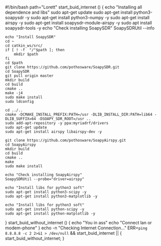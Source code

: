 #!/bin/bash
path="Lorett"
start_buid_internet () {
    echo "Installing all dependence and libs"
    sudo apt-get update
    sudo apt-get install python3-soapysdr -y
    sudo apt-get install python3-numpy -y
    sudo apt-get install airspy -y
    sudo apt-get install soapysdr-module-airspy -y
    sudo apt install soapysdr-tools -y
    echo "Check installing SoapySDR"
    SoapySDRUtil --info

    echo "Install SoapySDR"
    cd ~
    cd catkin_ws/src/
    if [ ! -f  "/"$path ]; then
        mkdir $path
    fi
    cd $path
    git clone https://github.com/pothosware/SoapySDR.git
    cd SoapySDR
    git pull origin master
    mkdir build
    cd build
    cmake ..
    make -j4
    sudo make install
    sudo ldconfig

    cd ../..
    cmake -DCMAKE_INSTALL_PREFIX:PATH=/usr -DLIB_INSTALL_DIR:PATH=lib64 -DLIB_SUFFIX=64 -DSOAPY_SDR_ROOT=/usr ..
    sudo add-apt-repository -y ppa:myriadrf/drivers
    sudo apt-get update
    sudo apt-get install airspy libairspy-dev -y
    
    git clone https://github.com/pothosware/SoapyAirspy.git
    cd SoapyAirspy
    mkdir build
    cd build
    cmake ..
    make
    sudo make install

    echo "Check installing SoapyAirspy"
    SoapySDRUtil --probe="driver=airspy"

    echo "Install libs for python3 soft"
    sudo apt-get install python3-scipy -y
    sudo apt-get install python3-matplotlib -y

    echo "Install libs for python3 soft"
    sudo apt-get install python-scipy -y
    sudo apt-get install python-matplotlib -y
}
start_buid_without_internet () {
    echo "You in ass"
    echo "Connect lan or modem-phone"
}
echo -n "Checking Internet Connection..."
ERR=`ping 8.8.8.8 -c 2 2>&1 > /dev/null` && start_buid_internet || { start_buid_without_internet; }
